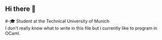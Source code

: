 ## Hi there 👋
#-🎓 Student at the Technical University of Munich <br>
I don't really know what to write in this file but i currently like to program in OCaml.
<!--
Maybe add a picture of something?
-->

